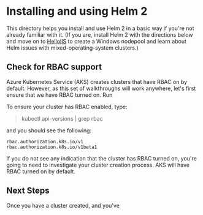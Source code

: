# Installing and using Helm 2 

This directory helps you install and use Helm 2 in a basic way if you're not already familiar with it. (If you are, install Helm 2 with the directions below and move on to [HelloIIS](../HelloIIS/README.md) to create a Windows nodepool and learn about Helm issues with mixed-operating-system clusters.)

## Check for RBAC support
Azure Kubernetes Service (AKS) creates clusters that have RBAC on by default. However, as this set of walkthroughs will work anywhere, let's first ensure that we have RBAC turned on. Run

To ensure your cluster has RBAC enabled, type:

> kubectl api-versions | grep rbac

and you should see the following:

    rbac.authorization.k8s.io/v1
    rbac.authorization.k8s.io/v1beta1

If you do not see any indication that the cluster has RBAC turned on, you're going to need to investigate your cluster creation process. AKS will have RBAC turned on by default.

## Next Steps
Once you have a cluster created, and you've 
